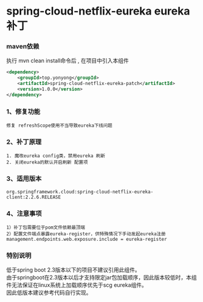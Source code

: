 spring-cloud-netflix-eureka eureka 补丁
===============================  
### maven依赖
执行 mvn clean install命令后 , 在项目中引入本组件
```xml
<dependency>
    <groupId>top.yonyong</groupId>
    <artifactId>spring-cloud-netflix-eureka-patch</artifactId>
    <version>1.0.0</version>
</dependency>
```
### 1、修复功能 
```
修复 refreshScope使用不当导致eureka下线问题
```
### 2、补丁原理 
```
1. 魔改eureka config类，禁用eureka 刷新
2. 关闭eureka的默认开启刷新 配置项
```
### 3、适用版本 
```
org.springframework.cloud:spring-cloud-netflix-eureka-client:2.2.6.RELEASE
```
### 4、注意事项
```
1）补丁包需要位于pom文件依赖最顶端
2）配置文件端点暴露eureka-register，供特殊情况下手动发起eureka注册
management.endpoints.web.exposure.include = eureka-register
```
### 特别说明
低于spring boot 2.3版本以下的项目不建议引用此组件。  
由于springboot在2.3版本以后才支持限定jar包加载顺序，因此版本较低时，本组件无法保证在linux系统上加载顺序优先于scg eureka组件。  
因此低版本建议参考代码自行实现。